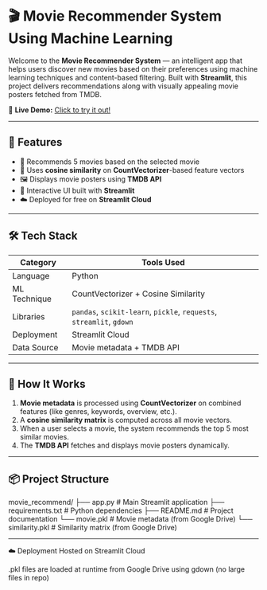 # 🎬 Movie Recommender System Using Machine Learning

Welcome to the **Movie Recommender System** — an intelligent app that helps users discover new movies based on their preferences using machine learning techniques and content-based filtering. Built with **Streamlit**, this project delivers recommendations along with visually appealing movie posters fetched from TMDB.

🔗 **Live Demo:** [Click to try it out!](https://movierecommendsystem-mhglmxi6xmpqy69mmicvsx.streamlit.app/)

---

## 🚀 Features

- 🎯 Recommends 5 movies based on the selected movie
- 🧠 Uses **cosine similarity** on **CountVectorizer**-based feature vectors
- 🖼️ Displays movie posters using **TMDB API**
- 📱 Interactive UI built with **Streamlit**
- ☁️ Deployed for free on **Streamlit Cloud**

---

## 🛠️ Tech Stack

| Category        | Tools Used                        |
|----------------|-----------------------------------|
| Language        | Python                            |
| ML Technique    | CountVectorizer + Cosine Similarity |
| Libraries       | `pandas`, `scikit-learn`, `pickle`, `requests`, `streamlit`, `gdown` |
| Deployment      | Streamlit Cloud                   |
| Data Source     | Movie metadata + TMDB API         |

---

## 🧪 How It Works

1. **Movie metadata** is processed using **CountVectorizer** on combined features (like genres, keywords, overview, etc.).
2. A **cosine similarity matrix** is computed across all movie vectors.
3. When a user selects a movie, the system recommends the top 5 most similar movies.
4. The **TMDB API** fetches and displays movie posters dynamically.

---

## 📦 Project Structure

movie_recommend/
├── app.py # Main Streamlit application
├── requirements.txt # Python dependencies
├── README.md # Project documentation
└── movie.pkl # Movie metadata (from Google Drive)
└── similarity.pkl # Similarity matrix (from Google Drive)

---
☁️ Deployment
Hosted on Streamlit Cloud

.pkl files are loaded at runtime from Google Drive using gdown (no large files in repo)


